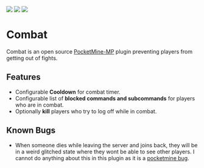 [![](https://poggit.pmmp.io/shield.state/Combat)](https://poggit.pmmp.io/p/Combat)
[![](https://poggit.pmmp.io/shield.api/Combat)](https://poggit.pmmp.io/p/Combat)
[![](https://poggit.pmmp.io/shield.dl.total/Combat)](https://poggit.pmmp.io/p/Combat)

# Combat
Combat is an open source [PocketMine-MP](https://pmmp.io/) plugin preventing players from getting out of fights.

## Features
- Configurable **Cooldown** for combat timer.
- Configurable list of **blocked commands and subcommands** for players who are in combat.
- Optionally **kill** players who try to log off while in combat.

## Known Bugs
- When someone dies while leaving the server and joins back, they will be in a weird glitched state where they wont be able to see other players. I cannot do anything about this in this plugin as it is a [pocketmine bug](https://github.com/pmmp/PocketMine-MP/issues/5385).